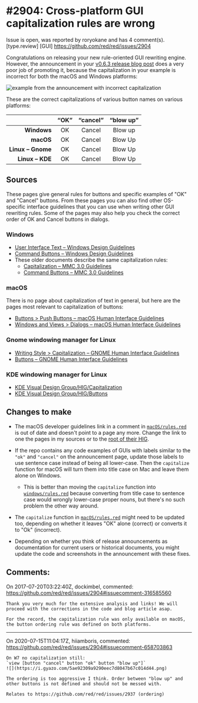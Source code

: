 
#2904: Cross-platform GUI capitalization rules are wrong
================================================================================
Issue is open, was reported by roryokane and has 4 comment(s).
[type.review] [GUI]
<https://github.com/red/red/issues/2904>

Congratulations on releasing your new rule-oriented GUI rewriting engine. However, the announcement in your [v0.6.3 release blog post](http://www.red-lang.org/2017/07/063-macos-gui-backend.html) does a very poor job of promoting it, because the capitalization in your example is incorrect for both the macOS and Windows platforms:

![example from the announcement with incorrect capitalization](https://user-images.githubusercontent.com/79168/28389544-90dd8f80-6ca4-11e7-8cff-de70e94d98fb.png)

These are the correct capitalizations of various button names on various platforms:

| | “OK” | “cancel” | “blow up” |
| ---: | :---: | :---: | :---: |
| **Windows** | OK | Cancel | Blow up |
| **macOS** | OK | Cancel | Blow Up |
| **Linux – Gnome** | OK | Cancel | Blow Up |
| **Linux – KDE** | OK | Cancel | Blow Up |

## Sources

These pages give general rules for buttons and specific examples of "OK" and "Cancel" buttons. From these pages you can also find other OS-specific interface guidelines that you can use when writing other GUI rewriting rules. Some of the pages may also help you check the correct order of OK and Cancel buttons in dialogs.

### Windows

- [User Interface Text – Windows Design Guidelines](https://msdn.microsoft.com/en-us/library/windows/desktop/dn742478.aspx)
- [Command Buttons – Windows Design Guidelines](https://msdn.microsoft.com/en-us/library/windows/desktop/dn742402.aspx)
- These older documents describe the same capitalization rules:
    - [Capitalization – MMC 3.0 Guidelines](https://msdn.microsoft.com/en-us/library/windows/desktop/bb246428.aspx)
    - [Command Buttons – MMC 3.0 Guidelines](https://msdn.microsoft.com/en-us/library/windows/desktop/bb246415.aspx)

### macOS

There is no page about capitalization of text in general, but here are the pages most relevant to capitalization of buttons:

- [Buttons > Push Buttons – macOS Human Interface Guidelines](https://developer.apple.com/macos/human-interface-guidelines/buttons/push-buttons/)
- [Windows and Views > Dialogs – macOS Human Interface Guidelines](https://developer.apple.com/macos/human-interface-guidelines/windows-and-views/dialogs/)

### Gnome windowing manager for Linux

- [Writing Style > Capitalization – GNOME Human Interface Guidelines](https://developer.gnome.org/hig/stable/writing-style.html.en#capitalization)
- [Buttons – GNOME Human Interface Guidelines](https://developer.gnome.org/hig/stable/buttons.html.en)

### KDE windowing manager for Linux

- [KDE Visual Design Group/HIG/Capitalization](https://community.kde.org/KDE_Visual_Design_Group/HIG/Capitalization)
- [KDE Visual Design Group/HIG/Buttons](https://community.kde.org/KDE_Visual_Design_Group/HIG/Buttons)

## Changes to make

- The macOS developer guidelines link in a comment in [`macOS/rules.red`](https://github.com/red/red/blob/4cdb41930ad9fb466b0ad3a81123f5b0e1d25bec/modules/view/backends/macOS/rules.red#L37) is out of date and doesn't point to a page any more. Change the link to one the pages in my sources or to the [root of their HIG](https://developer.apple.com/macos/human-interface-guidelines/overview/themes/).

- If the repo contains any code examples of GUIs with labels similar to the `"ok"` and `"cancel"` on the announcement page, update those labels to use sentence case instead of being all lower-case. Then the `capitalize` function for macOS will turn them into title case on Mac and leave them alone on Windows.
    - This is better than moving the `capitalize` function into [`windows/rules.red`](https://github.com/red/red/blob/master/modules/view/backends/windows/rules.red) because converting from title case to sentence case would wrongly lower-case proper nouns, but there's no such problem the other way around.

- The `capitalize` function in [`macOS/rules.red`](https://github.com/red/red/blob/4cdb41930ad9fb466b0ad3a81123f5b0e1d25bec/modules/view/backends/macOS/rules.red#L35) might need to be updated too, depending on whether it leaves "OK" alone (correct) or converts it to "Ok" (incorrect).

- Depending on whether you think of release announcements as documentation for current users or historical documents, you might update the code and screenshots in the announcement with these fixes.


Comments:
--------------------------------------------------------------------------------

On 2017-07-20T03:22:40Z, dockimbel, commented:
<https://github.com/red/red/issues/2904#issuecomment-316585560>

    Thank you very much for the extensive analysis and links! We will proceed with the corrections in the code and blog article asap.
    
    For the record, the capitalization rule was only available on macOS, the button ordering rule was defined on both platforms.

--------------------------------------------------------------------------------

On 2020-07-15T11:04:17Z, hiiamboris, commented:
<https://github.com/red/red/issues/2904#issuecomment-658703863>

    On W7 no capitalization still:
    `view [button "cancel" button "ok" button "blow up"]`
    ![](https://i.gyazo.com/5ae92309a9290eec7d8047b67c014d44.png)
    
    The ordering is too aggressive I think. Order between "blow up" and other buttons is not defined and should not be messed with.
    
    Relates to https://github.com/red/red/issues/2937 (ordering)

